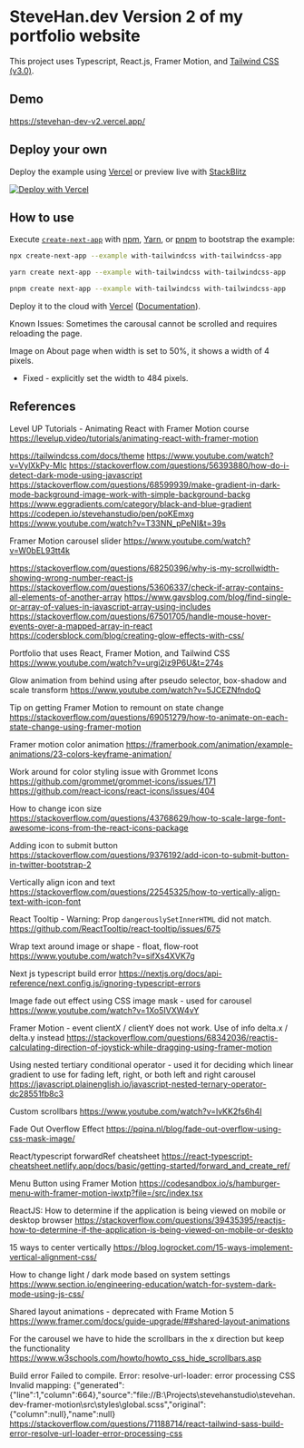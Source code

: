 # SteveHan.dev Version 2 of my portfolio website

This project uses Typescript, React.js, Framer Motion, and [Tailwind CSS](https://tailwindcss.com/) [(v3.0)](https://tailwindcss.com/blog/tailwindcss-v3).

## Demo
https://stevehan-dev-v2.vercel.app/

## Deploy your own

Deploy the example using [Vercel](https://vercel.com?utm_source=github&utm_medium=readme&utm_campaign=next-example) or preview live with [StackBlitz](https://stackblitz.com/github/vercel/next.js/tree/canary/examples/with-tailwindcss)

[![Deploy with Vercel](https://vercel.com/button)](https://vercel.com/new/git/external?repository-url=https://github.com/vercel/next.js/tree/canary/examples/with-tailwindcss&project-name=with-tailwindcss&repository-name=with-tailwindcss)

## How to use

Execute [`create-next-app`](https://github.com/vercel/next.js/tree/canary/packages/create-next-app) with [npm](https://docs.npmjs.com/cli/init), [Yarn](https://yarnpkg.com/lang/en/docs/cli/create/), or [pnpm](https://pnpm.io) to bootstrap the example:

```bash
npx create-next-app --example with-tailwindcss with-tailwindcss-app
```

```bash
yarn create next-app --example with-tailwindcss with-tailwindcss-app
```

```bash
pnpm create next-app --example with-tailwindcss with-tailwindcss-app
```

Deploy it to the cloud with [Vercel](https://vercel.com/new?utm_source=github&utm_medium=readme&utm_campaign=next-example) ([Documentation](https://nextjs.org/docs/deployment)).

Known Issues:
Sometimes the carousal cannot be scrolled and requires reloading the page.

Image on About page when width is set to 50%, it shows a width of 4 pixels.
- Fixed - explicitly set the width to 484 pixels.

## References

Level UP Tutorials - Animating React with Framer Motion course
https://levelup.video/tutorials/animating-react-with-framer-motion

https://tailwindcss.com/docs/theme
https://www.youtube.com/watch?v=VylXkPy-MIc
https://stackoverflow.com/questions/56393880/how-do-i-detect-dark-mode-using-javascript
https://stackoverflow.com/questions/68599939/make-gradient-in-dark-mode-background-image-work-with-simple-background-backg
https://www.eggradients.com/category/black-and-blue-gradient
https://codepen.io/stevehanstudio/pen/poKEmxg
https://www.youtube.com/watch?v=T33NN_pPeNI&t=39s

Framer Motion carousel slider
https://www.youtube.com/watch?v=W0bEL93tt4k

https://stackoverflow.com/questions/68250396/why-is-my-scrollwidth-showing-wrong-number-react-js
https://stackoverflow.com/questions/53606337/check-if-array-contains-all-elements-of-another-array
https://www.gavsblog.com/blog/find-single-or-array-of-values-in-javascript-array-using-includes
https://stackoverflow.com/questions/67501705/handle-mouse-hover-events-over-a-mapped-array-in-react
https://codersblock.com/blog/creating-glow-effects-with-css/

Portfolio that uses React, Framer Motion, and Tailwind CSS
https://www.youtube.com/watch?v=urgi2iz9P6U&t=274s

Glow animation from behind using after pseudo selector, box-shadow and scale transform
https://www.youtube.com/watch?v=5JCEZNfndoQ

Tip on getting Framer Motion to remount on state change
https://stackoverflow.com/questions/69051279/how-to-animate-on-each-state-change-using-framer-motion

Framer motion color animation
https://framerbook.com/animation/example-animations/23-colors-keyframe-animation/

Work around for color styling issue with Grommet Icons
https://github.com/grommet/grommet-icons/issues/171
https://github.com/react-icons/react-icons/issues/404

How to change icon size
https://stackoverflow.com/questions/43768629/how-to-scale-large-font-awesome-icons-from-the-react-icons-package

Adding icon to submit button
https://stackoverflow.com/questions/9376192/add-icon-to-submit-button-in-twitter-bootstrap-2

Vertically align icon and text
https://stackoverflow.com/questions/22545325/how-to-vertically-align-text-with-icon-font

React Tooltip - Warning: Prop `dangerouslySetInnerHTML` did not match.
https://github.com/ReactTooltip/react-tooltip/issues/675

Wrap text around image or shape - float, flow-root
https://www.youtube.com/watch?v=sifXs4XVK7g

Next js typescript build error
https://nextjs.org/docs/api-reference/next.config.js/ignoring-typescript-errors

Image fade out effect using CSS image mask - used for carousel
https://www.youtube.com/watch?v=1Xo5IVXW4vY

Framer Motion - event clientX / clientY does not work.  Use of info delta.x / delta.y instead
https://stackoverflow.com/questions/68342036/reactjs-calculating-direction-of-joystick-while-dragging-using-framer-motion

Using nested tertiary conditional operator - used it for deciding which linear gradient to use for fading left, right, or both left and right carousel
https://javascript.plainenglish.io/javascript-nested-ternary-operator-dc28551fb8c3

Custom scrollbars
https://www.youtube.com/watch?v=lvKK2fs6h4I

Fade Out Overflow Effect
https://pqina.nl/blog/fade-out-overflow-using-css-mask-image/

React/typescript forwardRef cheatsheet
https://react-typescript-cheatsheet.netlify.app/docs/basic/getting-started/forward_and_create_ref/

Menu Button using Framer Motion
https://codesandbox.io/s/hamburger-menu-with-framer-motion-iwxtp?file=/src/index.tsx

ReactJS: How to determine if the application is being viewed on mobile or desktop browser
https://stackoverflow.com/questions/39435395/reactjs-how-to-determine-if-the-application-is-being-viewed-on-mobile-or-deskto

15 ways to center vertically
https://blog.logrocket.com/15-ways-implement-vertical-alignment-css/

How to change light / dark mode based on system settings
https://www.section.io/engineering-education/watch-for-system-dark-mode-using-js-css/

Shared layout animations - deprecated with Frame Motion 5
https://www.framer.com/docs/guide-upgrade/##shared-layout-animations

For the carousel we have to hide the scrollbars in the x direction but keep the functionality
https://www.w3schools.com/howto/howto_css_hide_scrollbars.asp

Build error
Failed to compile.
Error: resolve-url-loader: error processing CSS
  Invalid mapping: {"generated":{"line":1,"column":664},"source":"file://B:\\Projects\\stevehanstudio\\stevehan.dev-framer-motion\\src\\styles\\global.scss","original":{"column":null},"name":null}
https://stackoverflow.com/questions/71188714/react-tailwind-sass-build-error-resolve-url-loader-error-processing-css